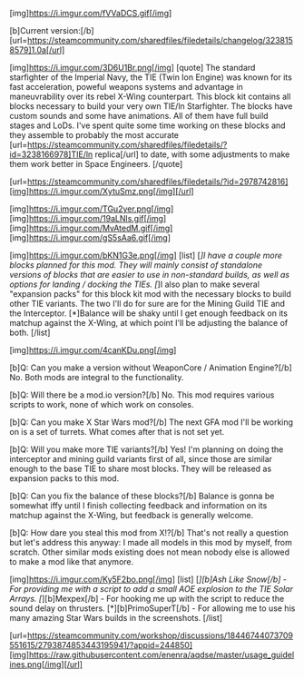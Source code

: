 [img]https://i.imgur.com/fVVaDCS.gif[/img]

[b]Current version:[/b] [url=https://steamcommunity.com/sharedfiles/filedetails/changelog/3238158579]1.0a[/url]

[img]https://i.imgur.com/3D6U1Br.png[/img]
[quote]
The standard starfighter of the Imperial Navy, the TIE (Twin Ion Engine) was known for its fast acceleration, poweful weapons systems and advantage in maneuvrability over its rebel X-Wing counterpart. This block kit contains all blocks necessary to build your very own TIE/ln Starfighter. The blocks have custom sounds and some have animations. All of them have full build stages and LoDs. I've spent quite some time working on these blocks and they assemble to probably the most accurate [url=https://steamcommunity.com/sharedfiles/filedetails/?id=3238166978]TIE/ln replica[/url] to date, with some adjustments to make them work better in Space Engineers.
[/quote]

[url=https://steamcommunity.com/sharedfiles/filedetails/?id=2978742816][img]https://i.imgur.com/XytuSmz.png[/img][/url]


[img]https://i.imgur.com/TGu2yer.png[/img]
[img]https://i.imgur.com/19aLNls.gif[/img]
[img]https://i.imgur.com/MvAtedM.gif[/img]
[img]https://i.imgur.com/gS5sAa6.gif[/img]


[img]https://i.imgur.com/bKN1G3e.png[/img]
[list]
[*]I have a couple more blocks planned for this mod. They will mainly consist of standalone versions of blocks that are easier to use in non-standard builds, as well as options for landing / docking the TIEs.
[*]I also plan to make several "expansion packs" for this block kit mod with the necessary blocks to build other TIE variants. The two I'll do for sure are for the Mining Guild TIE and the Interceptor.
[*]Balance will be shaky until I get enough feedback on its matchup against the X-Wing, at which point I'll be adjusting the balance of both.
[/list]


[img]https://i.imgur.com/4canKDu.png[/img]

[b]Q: Can you make a version without WeaponCore / Animation Engine?[/b]
No. Both mods are integral to the functionality.

[b]Q: Will there be a mod.io version?[/b]
No. This mod requires various scripts to work, none of which work on consoles.

[b]Q: Can you make X Star Wars mod?[/b]
The next GFA mod I'll be working on is a set of turrets. What comes after that is not set yet.

[b]Q: Will you make more TIE variants?[/b]
Yes! I'm planning on doing the interceptor and mining guild variants first of all, since those are similar enough to the base TIE to share most blocks. They will be released as expansion packs to this mod.

[b]Q: Can you fix the balance of these blocks?[/b]
Balance is gonna be somewhat iffy until I finish collecting feedback and information on its matchup against the X-Wing, but feedback is generally welcome.

[b]Q: How dare you steal this mod from X!?[/b]
That's not really a question but let's address this anyway: I made all models in this mod by myself, from scratch. Other similar mods existing does not mean nobody else is allowed to make a mod like that anymore.


[img]https://i.imgur.com/Ky5F2bo.png[/img]
[list]
[*][b]Ash Like Snow[/b] - For providing me with a script to add a small AOE explosion to the TIE Solar Arrays.
[*][b]Mexpex[/b] - For hooking me up with the script to reduce the sound delay on thrusters.
[*][b]PrimoSuperT[/b] - For allowing me to use his many amazing Star Wars builds in the screenshots.
[/list]


[url=https://steamcommunity.com/workshop/discussions/18446744073709551615/2793874853443195941/?appid=244850][img]https://raw.githubusercontent.com/enenra/aqdse/master/usage_guidelines.png[/img][/url]